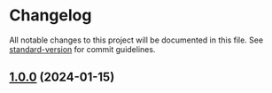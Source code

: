 # Changelog

All notable changes to this project will be documented in this file. See [standard-version](https://github.com/conventional-changelog/standard-version) for commit guidelines.

## [1.0.0](https://github.com/Dadario23/fast-delivery-front/compare/v0.1.0...v1.0.0) (2024-01-15)
